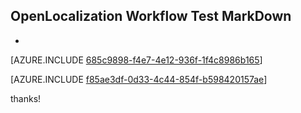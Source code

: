 ## OpenLocalization Workflow Test MarkDown
* 

[AZURE.INCLUDE [685c9898-f4e7-4e12-936f-1f4c8986b165](calleeMd1.md)]



[AZURE.INCLUDE [f85ae3df-0d33-4c44-854f-b598420157ae](calleeMd2.md)]

 
thanks!
